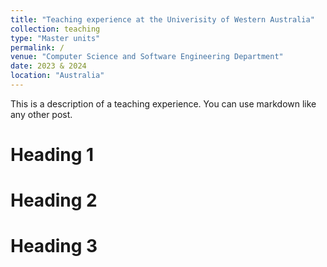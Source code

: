 ```yaml
---
title: "Teaching experience at the Univerisity of Western Australia"
collection: teaching
type: "Master units"
permalink: /
venue: "Computer Science and Software Engineering Department"
date: 2023 & 2024
location: "Australia"
---
```


This is a description of a teaching experience. You can use markdown like any other post.

Heading 1
======

Heading 2
======

Heading 3
======
